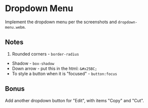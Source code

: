# Dropdown Menu

Implement the dropdown menu per the screenshots and `dropdown-menu.webm`.

## Notes

1. Rounded corners - `border-radius`
* Shadow - `box-shadow`
* Down arrow - put this in the html: `&#x25BC;`
* To style a button when it is "focused" - `button:focus`

## Bonus

Add another dropdown button for "Edit", with items "Copy" and "Cut".